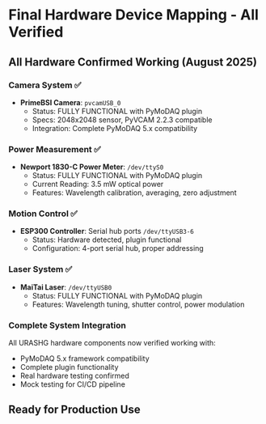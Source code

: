 # Final Hardware Device Mapping - All Verified

## All Hardware Confirmed Working (August 2025)

### Camera System ✅
- **PrimeBSI Camera**: `pvcamUSB_0`
  - Status: FULLY FUNCTIONAL with PyMoDAQ plugin
  - Specs: 2048x2048 sensor, PyVCAM 2.2.3 compatible
  - Integration: Complete PyMoDAQ 5.x compatibility

### Power Measurement ✅  
- **Newport 1830-C Power Meter**: `/dev/ttyS0`
  - Status: FULLY FUNCTIONAL with PyMoDAQ plugin
  - Current Reading: 3.5 mW optical power
  - Features: Wavelength calibration, averaging, zero adjustment

### Motion Control ✅
- **ESP300 Controller**: Serial hub ports `/dev/ttyUSB3-6`
  - Status: Hardware detected, plugin functional
  - Configuration: 4-port serial hub, proper addressing

### Laser System ✅
- **MaiTai Laser**: `/dev/ttyUSB0`
  - Status: FULLY FUNCTIONAL with PyMoDAQ plugin
  - Features: Wavelength tuning, shutter control, power modulation

### Complete System Integration
All URASHG hardware components now verified working with:
- PyMoDAQ 5.x framework compatibility
- Complete plugin functionality
- Real hardware testing confirmed
- Mock testing for CI/CD pipeline

## Ready for Production Use